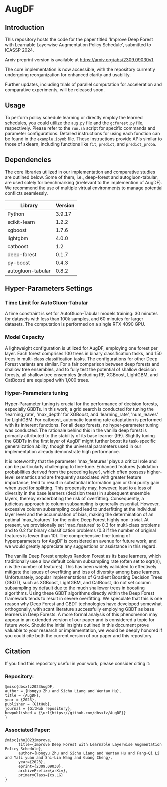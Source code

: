 # AugDF
## Introduction
This repository hosts the code for the paper titled 'Improve Deep Forest with Learnable Layerwise Augmentation Policy Schedule', submitted to ICASSP 2024.

Arxiv preprint version is available at https://arxiv.org/abs/2309.09030v1.

The core implementation is now accessible, with the repository currently undergoing reorganization for enhanced clarity and usability.

Further updates, including trials of parallel computation for acceleration and comparative experiments, will be released soon.
## Usage
To perform policy schedule learning or directly employ the learned schedules, you could utilize the `aug.py` file and the `gcforest.py` file, respectively. Please refer to the `run.sh` script for specific commands and parameter configurations. Detailed instructions for using each function can be found in the `example.ipynb` file. These instructions provide APIs similar to those of sklearn, including functions like `fit`, `predict`, and `predict_proba`.
## Dependencies
The core libraries utilized in our implementation and comparative studies are outlined below. Some of them, i.e., deep-forest and autogluon-tabular, are used solely for benchmarking (irrelevant to the implemention of AugDF). We recommend the use of multiple virtual environments to manage potential conflicts seamlessly.

| Library             | Version |
|---------------------|---------|
| Python              | 3.9.17  |
| scikit-learn        | 1.2.2   |
| xgboost             | 1.7.6   |
| lightgbm            | 4.0.0   |
| catboost            | 1.2     |
| deep-forest         | 0.1.7   |
| py-boost            | 0.4.3   |
| autogluon-tabular   | 0.8.2   |

## Hyper-Parameters Settings
### Time Limit for AutoGluon-Tabular
A time constraint is set for AutoGluon-Tabular models training: 30 minutes for datasets with less than 100k samples, and 60 minutes for larger datasets. The computation is performed on a single RTX 4090 GPU.

### Model Capacity
A lightweight configuration is utilized for AugDF, employing one forest per layer. Each forest comprises 100 trees in binary classification tasks, and 150 trees in multi-class classification tasks. The configurations for other Deep Forest variants are similar. For a fair comparison between deep forests and shallow tree ensembles, and to fully test the potential of shallow decision forests, all shallow tree ensembles (including RF, XGBoost, LightGBM, and CatBoost) are equipped with 1,000 trees.

### Hyper-Parameters tuning
Hyper-Parameter tuning is crucial for the performance of decision forests, especially GBDTs. In this work, a grid search is conducted for tuning the 'learning_rate', 'max_depth' for XGBoost, and 'learning_rate', 'num_leaves' for LightGBM. For catboost, automatic learning rate adaptation is performed with its inherent functions. For all deep forests, no hyper-parameter tuning was conducted. The rationale behind this in the vanilla deep forest is primarily attributed to the stability of its base learner (RF). Slightly tuning the GBDTs in the first layer of AugDF might further boost its task-specific generalization ability, though the universal parameters used in our implementation already demonstrate high performance. 

It is noteworthy that the parameter 'max_features' plays a critical role and can be particularly challenging to fine-tune. Enhanced features (validation probabilities derived from the preceding layer), which often possess higher-level semantics and are frequently associated with greater feature importance, tend to result in substantial information gain or Gini purity gain when used for splitting. This propensity may, however, lead to a loss of diversity in the base learners (decision trees) in subsequent ensemble layers, thereby exacerbating the risk of overfitting. Consequently, a judicious approach to column subsampling is generally essential. However, excessive column subsampling could lead to underfitting at the individual layer level and the accumulation of bias, making the determination of an optimal 'max_features' for the entire Deep Forest highly non-trivial. At present, we provisionally set 'max_features' to 0.3 for multi-class problems and to 0.2 for binary classification problems (0.3 if the number of original features is fewer than 10). The comprehensive fine-tuning of hyperparameters for AugDF is considered an avenue for future work, and we would greatly appreciate any suggestions or assistance in this regard.

The vanilla Deep Forest employs Random Forest as its base learners, which traditionally use a low default column subsampling rate (often set to sqrt(n), n is the number of features). This has been widely validated to effectively mitigate the issues of overfitting and loss of diversity among base learners. Unfortunately, popular implementations of Gradient Boosting Decision Trees (GBDT), such as XGBoost, LightGBM, and CatBoost, do not set column subsampling by default due to the much shallower trees in boosting algorithms. Using these GBDT algorithms directly within the Deep Forest framework tends to result in severe overfitting. We speculate that this is one reason why Deep Forest and GBDT technologies have developed somewhat orthogonally, with scant literature successfully employing GBDT as base learners in Deep Forests. A more formal analysis of this phenomenon may appear in an extended version of our paper and is considered a topic for future work. Should the initial insights outlined in this document prove valuable to your research or implementation, we would be deeply honored if you could cite both the current version of our paper and this repository.

## Citation
If you find this repository useful in your work, please consider citing it:

### Repository:
```
@misc{dbsxfz2023AugDF,
author = {Hongyu Zhu and Sichu Liang and Wentao Hu},
title = {AugDF},
year = {2023},
publisher = {GitHub},
journal = {GitHub repository},
howpublished = {\url{https://github.com/dbsxfz/AugDF}}
}
```

### Associated Paper:
```
@misc{zhu2023improve,
      title={Improve Deep Forest with Learnable Layerwise Augmentation Policy Schedule}, 
      author={Hongyu Zhu and Sichu Liang and Wentao Hu and Fang-Qi Li and Yali yuan and Shi-Lin Wang and Guang Cheng},
      year={2023},
      eprint={2309.09030},
      archivePrefix={arXiv},
      primaryClass={cs.LG}
}
```




